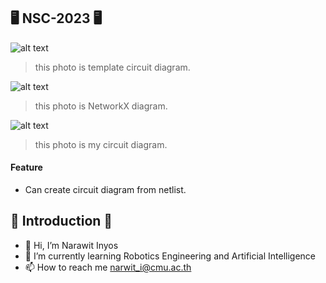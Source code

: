 ## 🖥️ NSC-2023 🖥️ 
![alt text](https://media.discordapp.net/attachments/704271246556397638/1059488371472355349/image.png)
> this photo is template circuit diagram.

![alt text](https://media.discordapp.net/attachments/704271246556397638/1059488743762960406/net.png?width=628&height=471)
> this photo is NetworkX diagram.

![alt text](https://media.discordapp.net/attachments/704271246556397638/1059488743364509817/cir.png)
> this photo is my circuit diagram.
#### Feature 
- Can create circuit diagram from netlist.
## 👏 Introduction 👏
- 👋 Hi, I’m Narawit Inyos
- 🌱 I’m currently learning Robotics Engineering and Artificial Intelligence
- 📫 How to reach me narwit_i@cmu.ac.th